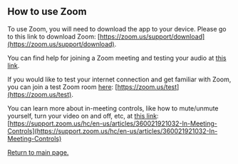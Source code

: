 ## How to use Zoom

To use Zoom, you will need to download the app to your device. Please go to this link to download Zoom: [https://zoom.us/support/download](https://zoom.us/support/download).

You can find help for joining a Zoom meeting and testing your audio at [this link](https://support.zoom.us/hc/en-us/articles/201362193-How-Do-I-Join-A-Meeting-).

If you would like to test your internet connection and get familiar with Zoom, you can join a test Zoom room [here](https://zoom.us/test): [https://zoom.us/test](https://zoom.us/test). 

You can learn more about in-meeting controls, like how to mute/unmute yourself, turn your video on and off, etc, at [this link](https://support.zoom.us/hc/en-us/articles/360021921032-In-Meeting-Controls): [https://support.zoom.us/hc/en-us/articles/360021921032-In-Meeting-Controls](https://support.zoom.us/hc/en-us/articles/360021921032-In-Meeting-Controls)


[Return to main page.](http://www.gpgmemorial.in)
